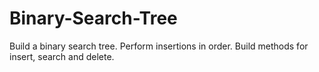 # Binary-Search-Tree
Build a binary search tree. Perform insertions in order. Build methods for insert, search and delete.
